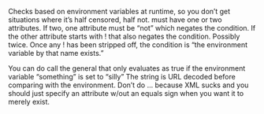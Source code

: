 Checks based on environment variables at runtime, so you don’t get situations where it’s half censored, half not. <when> must have one or two attributes. If two, one attribute must be “not” which negates the condition. If the other attribute starts with ! that also negates the condition. Possibly twice. Once any ! has been stripped off, the condition is “the environment variable by that name exists.”

You can do <when something="silly">call the general</when> that only evaluates as true if the environment variable “something” is set to “silly” The string is URL decoded before comparing with the environment. Don’t do <when not="1" something="silly">...</when> because XML sucks and you should just specify an attribute w/out an equals sign when you want it to merely exist.
